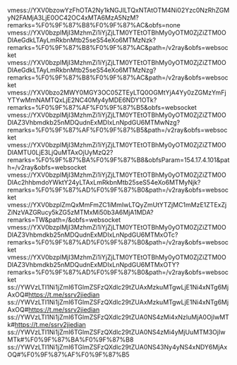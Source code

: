 vmess://YXV0bzowYzFhOTA2Ny1kNGJlLTQxNTAtOTM4Ni02Yzc0NzRhZGMyN2FAMjA3LjE0OC42OC4xMTA6MzA5NzM?remarks=%F0%9F%87%B8%F0%9F%87%AC&obfs=none
vmess://YXV0bzplMjI3MzhmZi1iYjZjLTM0YTEtOTBhMy0yOTM0ZjZiZTM0ODlAeGdkLTAyLmRkbnMtb25seS54eXo6MTMzNzk?remarks=%F0%9F%87%B8%F0%9F%87%AC&path=/v2ray&obfs=websocket
vmess://YXV0bzplMjI3MzhmZi1iYjZjLTM0YTEtOTBhMy0yOTM0ZjZiZTM0ODlAeGdkLTAyLmRkbnMtb25seS54eXo6MTMzNzg?remarks=%F0%9F%87%B8%F0%9F%87%AC&path=/v2ray&obfs=websocket
vmess://YXV0bzo2MWY0MGY3OC05ZTEyLTQ0OGMtYjA4Yy0zZGMzYmFjYTYwMmNAMTQxLjE2NC40My4yMDE6NDY1OTk?remarks=%F0%9F%87%AF%F0%9F%87%B5&obfs=websocket
vmess://YXV0bzplMjI3MzhmZi1iYjZjLTM0YTEtOTBhMy0yOTM0ZjZiZTM0ODlAZ3Vhbmdkb25nMDQudnExMDIxLnNpdGU6MTMwNzg?remarks=%F0%9F%87%AF%F0%9F%87%B5&path=/v2ray&obfs=websocket
vmess://YXV0bzplMjI3MzhmZi1iYjZjLTM0YTEtOTBhMy0yOTM0ZjZiZTM0ODlAMTU0LjE3LjQuMTAxOjUyMzQ2?remarks=%F0%9F%87%BA%F0%9F%87%B8&obfsParam=154.17.4.101&path=/v2ray&obfs=websocket
vmess://YXV0bzplMjI3MzhmZi1iYjZjLTM0YTEtOTBhMy0yOTM0ZjZiZTM0ODlAc2hhbmdoYWktY24yLTAxLmRkbnMtb25seS54eXo6MTMyNjk?remarks=%F0%9F%87%AD%F0%9F%87%B0&path=/v2ray&obfs=websocket
vmess://YXV0bzplZmQxMmFmZC1iMmIwLTQyZmUtYTZjMC1mMzE1ZTExZjZiNzVAZGRucy5kZG5zMTMxMi50b3A6MjA1MDA?remarks=TW&path=/&obfs=websocket
vmess://YXV0bzplMjI3MzhmZi1iYjZjLTM0YTEtOTBhMy0yOTM0ZjZiZTM0ODlAZ3Vhbmdkb25nMDQudnExMDIxLnNpdGU6MTMxOTc?remarks=%F0%9F%87%AD%F0%9F%87%B0&path=/v2ray&obfs=websocket
vmess://YXV0bzplMjI3MzhmZi1iYjZjLTM0YTEtOTBhMy0yOTM0ZjZiZTM0ODlAZ3Vhbmdkb25nMDQudnExMDIxLnNpdGU6MTMxOTY?remarks=%F0%9F%87%AD%F0%9F%87%B0&path=/v2ray&obfs=websocket
ss://YWVzLTI1Ni1jZmI6TGlmZSFzQXdlc29tZUAxMzkuMTgwLjE1Ni4xNTg6MjAxOQ#https://t.me/ssrv2jiedian
ss://YWVzLTI1Ni1jZmI6TGlmZSFzQXdlc29tZUAxMzkuMTgwLjE1Ni4xNTg6MjAxOQ#https://t.me/ssrv2jiedian
ss://YWVzLTI1Ni1jZmI6TGlmZSFzQXdlc29tZUA0NS4zMi4xNzIuMjA0OjIwMTk#https://t.me/ssrv2jiedian
ss://YWVzLTI1Ni1jZmI6TGlmZSFzQXdlc29tZUA0NS4zMi4yMjUuMTM3OjIwMTk#%F0%9F%87%BA%F0%9F%87%B8
ss://YWVzLTI1Ni1jZmI6TGlmZSFzQXdlc29tZUA0NS43Ny4yNS4xNDY6MjAxOQ#%F0%9F%87%AF%F0%9F%87%B5
